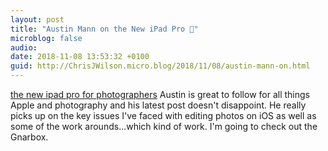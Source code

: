 ```yaml
---
layout: post
title: "Austin Mann on the New iPad Pro 🔗"
microblog: false
audio: 
date: 2018-11-08 13:53:32 +0100
guid: http://ChrisJWilson.micro.blog/2018/11/08/austin-mann-on.html
---
```

[the new ipad pro for photographers](http://austinmann.com/trek/ipad-pro-photographer-iceland) 
Austin is great to follow for all things Apple and photography and his latest post doesn't disappoint. He really picks up on the key issues I've faced with editing photos on iOS as well as some of the work arounds...which kind of work. I'm going to check out the Gnarbox.
